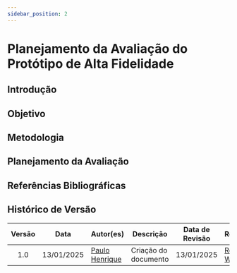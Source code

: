 ```yaml
---
sidebar_position: 2
---
```


# Planejamento da Avaliação do Protótipo de Alta Fidelidade

## Introdução

## Objetivo

## Metodologia

## Planejamento da Avaliação

## Referências Bibliográficas

## Histórico de Versão

| Versão | Data | Autor(es) | Descrição | Data de Revisão | Revisor(es) |
|:---:|:---:|---|---|:---:|---|
| 1.0 | 13/01/2025 |  [Paulo Henrique](https://github.com/paulomh) | Criação do documento | 13/01/2025 | [Rodrigo Wendrel](https://github.com/rodwendrel) |